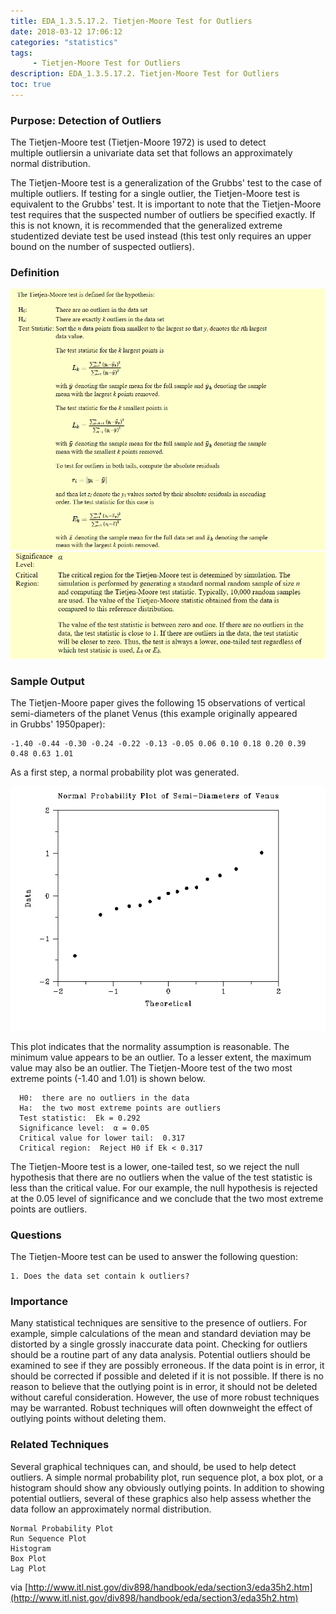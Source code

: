```yaml
---
title: EDA_1.3.5.17.2. Tietjen-Moore Test for Outliers
date: 2018-03-12 17:06:12
categories: "statistics"
tags:
     - Tietjen-Moore Test for Outliers
description: EDA_1.3.5.17.2. Tietjen-Moore Test for Outliers
toc: true
---
```

### Purpose: Detection of Outliers
The Tietjen-Moore test (Tietjen-Moore 1972) is used to detect multiple outliersin a univariate data set that follows an approximately normal distribution.

The Tietjen-Moore test is a generalization of the Grubbs' test to the case of multiple outliers. If testing for a single outlier, the Tietjen-Moore test is equivalent to the Grubbs' test.
It is important to note that the Tietjen-Moore test requires that the suspected number of outliers be specified exactly. If this is not known, it is recommended that the generalized extreme studentized deviate test be used instead (this test only requires an upper bound on the number of suspected outliers).

### Definition
![](assets/EDA/eda35h2_1.png)
![](assets/EDA/eda35h2_2.png)

### Sample Output
The Tietjen-Moore paper gives the following 15 observations of vertical semi-diameters of the planet Venus (this example originally appeared in Grubbs' 1950paper):

	-1.40 -0.44 -0.30 -0.24 -0.22 -0.13 -0.05 0.06 0.10 0.18 0.20 0.39 0.48 0.63 1.01

As a first step, a normal probability plot was generated.

![](assets/EDA/tm.gif)

This plot indicates that the normality assumption is reasonable. The minimum value appears to be an outlier. To a lesser extent, the maximum value may also be an outlier. The Tietjen-Moore test of the two most extreme points (-1.40 and 1.01) is shown below.

      H0:  there are no outliers in the data
      Ha:  the two most extreme points are outliers
      Test statistic:  Ek = 0.292
      Significance level:  α = 0.05
      Critical value for lower tail:  0.317
      Critical region:  Reject H0 if Ek < 0.317

The Tietjen-Moore test is a lower, one-tailed test, so we reject the null hypothesis that there are no outliers when the value of the test statistic is less than the critical value. For our example, the null hypothesis is rejected at the 0.05 level of significance and we conclude that the two most extreme points are outliers.

### Questions
The Tietjen-Moore test can be used to answer the following question:

	1. Does the data set contain k outliers?

### Importance
Many statistical techniques are sensitive to the presence of outliers. For example, simple calculations of the mean and standard deviation may be distorted by a single grossly inaccurate data point.
Checking for outliers should be a routine part of any data analysis. Potential outliers should be examined to see if they are possibly erroneous. If the data point is in error, it should be corrected if possible and deleted if it is not possible. If there is no reason to believe that the outlying point is in error, it should not be deleted without careful consideration. However, the use of more robust techniques may be warranted. Robust techniques will often downweight the effect of outlying points without deleting them.

### Related Techniques
Several graphical techniques can, and should, be used to help detect outliers. A simple normal probability plot, run sequence plot, a box plot, or a histogram should show any obviously outlying points. In addition to showing potential outliers, several of these graphics also help assess whether the data follow an approximately normal distribution.

	Normal Probability Plot
	Run Sequence Plot
	Histogram
	Box Plot
	Lag Plot

via [http://www.itl.nist.gov/div898/handbook/eda/section3/eda35h2.htm](http://www.itl.nist.gov/div898/handbook/eda/section3/eda35h2.htm)
